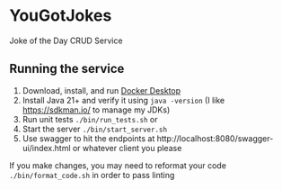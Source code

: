 # YouGotJokes
Joke of the Day CRUD Service

## Running the service

1. Download, install, and run [Docker Desktop](https://www.docker.com/products/docker-desktop/)
2. Install Java 21+ and verify it using `java -version` (I like https://sdkman.io/ to manage my JDKs)
3. Run unit tests `./bin/run_tests.sh`
or
4. Start the server `./bin/start_server.sh`
5. Use swagger to hit the endpoints at http://localhost:8080/swagger-ui/index.html or whatever client you please

If you make changes, you may need to reformat your code `./bin/format_code.sh` in order to pass linting
